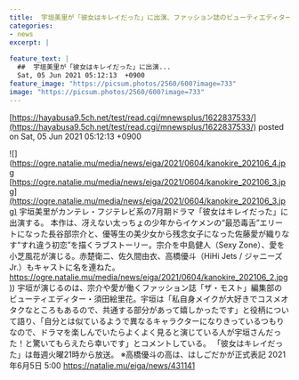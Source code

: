 ```yaml
---
title:  宇垣美里が「彼女はキレイだった」に出演、ファッション誌のビューティエディター役  
categories:
- news
excerpt: |
  
feature_text: |
  ##  宇垣美里が「彼女はキレイだった」に出演...
  Sat, 05 Jun 2021 05:12:13  +0900
feature_image: "https://picsum.photos/2560/600?image=733"
image: "https://picsum.photos/2560/600?image=733"
---
```


[https://hayabusa9.5ch.net/test/read.cgi/mnewsplus/1622837533/](https://hayabusa9.5ch.net/test/read.cgi/mnewsplus/1622837533/)
posted on Sat, 05 Jun 2021 05:12:13  +0900

<!--more-->

![](https://ogre.natalie.mu/media/news/eiga/2021/0604/kanokire_202106_4.jpg [https://ogre.natalie.mu/media/news/eiga/2021/0604/kanokire_202106_3.jpg](https://ogre.natalie.mu/media/news/eiga/2021/0604/kanokire_202106_3.jpg) 宇垣美里がカンテレ・フジテレビ系の7月期ドラマ「彼女はキレイだった」に出演する。 本作は、冴えない太っちょの少年からイケメンの“最恐毒舌”エリートになった長谷部宗介と、優等生の美少女から残念女子になった佐藤愛が織りなす“すれ違う初恋”を描くラブストーリー。宗介を中島健人（Sexy Zone）、愛を小芝風花が演じる。赤楚衛二、佐久間由衣、高橋優斗（HiHi Jets / ジャニーズJr.）もキャストに名を連ねた。 [https://ogre.natalie.mu/media/news/eiga/2021/0604/kanokire_202106_2.jpg)](https://ogre.natalie.mu/media/news/eiga/2021/0604/kanokire_202106_2.jpg)) 宇垣が演じるのは、宗介や愛が働くファッション誌「ザ・モスト」編集部のビューティエディター・須田絵里花。宇垣は「私自身メイクが大好きでコスメオタクなところもあるので、共通する部分があって嬉しかったです」と役柄について語り、「自分とは似ているようで異なるキャラクターになりきっているつもりなので、ドラマを楽しんでいたらよくよく見ると演じている人が宇垣さんだった！と驚いてもらえたら幸いです」とコメントしている。 「彼女はキレイだった」は毎週火曜21時から放送。 ※高橋優斗の高は、はしごだかが正式表記 2021年6月5日 5:00 https://natalie.mu/eiga/news/431141
